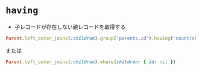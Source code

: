 # `having`

- 子レコードが存在しない親レコードを取得する
```ruby
Parent.left_outer_joins(:children).group('parents.id').having('count(children.id) = 0')
```

または

```ruby
Parent.left_outer_joins(:children).where(children: { id: nil })
```
